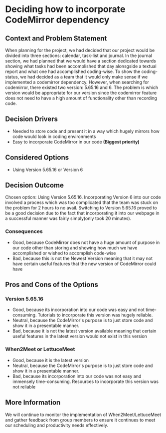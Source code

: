 # Deciding how to incorporate CodeMirror dependency

## Context and Problem Statement

When planning for the project, we had decided that our project would be divided into three sections: calendar, task-list and journal.
In the journal section, we had planned that we would have a section dedicated towards showing what tasks had been accomplished that day alonsgside a textual report and what one had accomplished coding-wise.
To show the coding-status, we had decided as a team that it would only make sense if we implemented a codemirror dependency.
However, when searching for codemirror, there existed two version: 5.65.16 and 6. The problem is which version would be appropriate for our version since
the codemirror feature does not need to have a high amount of functionality other than recording code.

## Decision Drivers

* Needed to store code and present it in a way which hugely mirrors how code would look in coding environments
* Easy to incorporate CodeMirror in our code **(Biggest priority)**


## Considered Options

* Using Version 5.65.16 or Version 6

## Decision Outcome

Chosen option: Using Version 5.65.16. Incorporating Version 6 into our code involved a process which was too complicated that the team was stuck on the problem for 2 hours
to no avail. Switching to Version 5.65.16 proved to be a good decision due to the fact that incorporating it into our webpage in a successful manner was fairly simply(only took 20 minutes).

### Consequences

* Good, because CodeMirror does not have a huge amount of purpose in our code other than storing and showing how much we have accomplished  or wished to accomplish code-wise
* Bad, because this is not the Newest Version meaning that it may not have certain useful features that the new version of CodeMirror could have

## Pros and Cons of the Options

### Version 5.65.16
* Good, because its incorporation into our code was easy and not time-consuming. Tutorials to incorporate this version was hugely reliable.
* Neutral, because the CodeMirror's purpose is to just store code and show it in a presentable manner. 
* Bad, because it is not the latest version available meaning that certain useful features in the latest version would not exist in this version

### When2Meet or LettuceMeet

* Good, because it is the latest version
* Neutral, because the CodeMirror's purpose is to just store code and show it in a presentable manner. 
* Bad,  because its incorporation into our code was not easy and immensely time-consuming. Resources to incorporate this version was not reliable


## More Information

We will continue to monitor the implementation of When2Meet/LettuceMeet and gather feedback from group members to ensure it continues to meet our scheduling and productivity needs effectively. 
